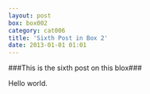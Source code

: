 ```yaml
---
layout: post
box: box002
category: cat006
title: 'Sixth Post in Box 2'
date: 2013-01-01 01:01
---
```

###This is the sixth post on this blox###

Hello world.



